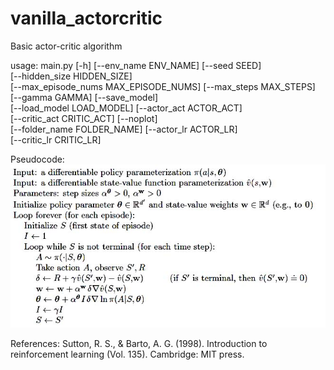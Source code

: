 # vanilla_actorcritic
Basic actor-critic algorithm



usage: main.py [-h] [--env_name ENV_NAME] [--seed SEED] <br/>
               [--hidden_size HIDDEN_SIZE] <br/>
               [--max_episode_nums MAX_EPISODE_NUMS] [--max_steps MAX_STEPS] <br/>
               [--gamma GAMMA] [--save_model] <br/>
               [--load_model LOAD_MODEL] [--actor_act ACTOR_ACT] <br/>
               [--critic_act CRITIC_ACT] [--noplot] <br/>
               [--folder_name FOLDER_NAME] [--actor_lr ACTOR_LR] <br/>
               [--critic_lr CRITIC_LR]
               
Pseudocode:
![](pseud_2.JPG)

References:
Sutton, R. S., & Barto, A. G. (1998). Introduction to reinforcement learning (Vol. 135). Cambridge: MIT press.
